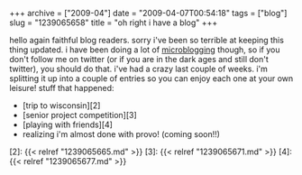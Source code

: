 +++
archive = ["2009-04"]
date = "2009-04-07T00:54:18"
tags = ["blog"]
slug = "1239065658"
title = "oh right i have a blog"
+++

hello again faithful blog readers. sorry i've been so terrible at keeping
this thing updated. i have been doing a lot of [microblogging][1] though,
so if you don't follow me on twitter (or if you are in the dark ages and
still don't twitter), you should do that. i've had a crazy last couple of
weeks. i'm splitting it up into a couple of entries so you can enjoy each
one at your own leisure! stuff that happened:

- [trip to wisconsin][2]
- [senior project competition][3]
- [playing with friends][4]
- realizing i'm almost done with provo! (coming soon!!)

[1]: http://twitter.com/bismark
[2]: {{< relref "1239065665.md" >}}
[3]: {{< relref "1239065671.md" >}}
[4]: {{< relref "1239065677.md" >}}

